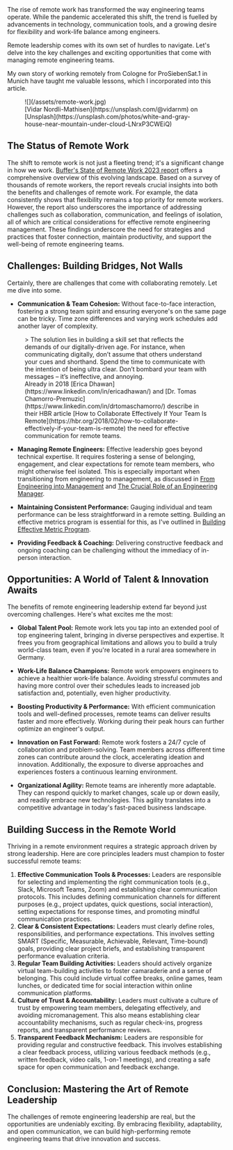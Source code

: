 <div class="post__intro" markdown="1">
The rise of remote work has transformed the way engineering teams operate. While the pandemic accelerated this shift, the trend is fuelled by advancements in technology, communication tools, and a growing desire for flexibility and work-life balance among engineers.

Remote leadership comes with its own set of hurdles to navigate. Let's delve into the key challenges and exciting opportunities that come with managing remote engineering teams.
</div>

My own story of working remotely from Cologne for ProSiebenSat.1 in Munich have taught me valuable lessons, which I incorporated into this article.

<figure class="image image--block" markdown="1">
  ![](/assets/remote-work.jpg)

<figcaption class="image__caption image__caption--no-border" markdown="1">
  <span class="image__caption__copywrite">[Vidar Nordli-Mathisen](https://unsplash.com/@vidarnm) on [Unsplash](https://unsplash.com/photos/white-and-gray-house-near-mountain-under-cloud-LNrxP3CWEiQ)</span>
</figcaption>
</figure>

## The Status of Remote Work

The shift to remote work is not just a fleeting trend; it's a significant change in how we work. [Buffer's State of Remote Work 2023 report](https://buffer.com/state-of-remote-work/2023) offers a comprehensive overview of this evolving landscape. Based on a survey of thousands of remote workers, the report reveals crucial insights into both the benefits and challenges of remote work. For example, the data consistently shows that flexibility remains a top priority for remote workers. However, the report also underscores the importance of addressing challenges such as collaboration, communication, and feelings of isolation, all of which are critical considerations for effective remote engineering management. These findings underscore the need for strategies and practices that foster connection, maintain productivity, and support the well-being of remote engineering teams.

## Challenges: Building Bridges, Not Walls

Certainly, there are challenges that come with collaborating remotely. Let me dive into some.

* **Communication & Team Cohesion:** Without face-to-face interaction, fostering a strong team spirit and ensuring everyone's on the same page can be tricky. Time zone differences and varying work schedules add another layer of complexity.

<figure markdown="1">
> The solution lies in building a skill set that reflects the demands of our digitally-driven age. For instance, when communicating digitally, don’t assume that others understand your cues and shorthand. Spend the time to communicate with the intention of being ultra clear. Don’t bombard your team with messages – it’s ineffective, and annoying.</blockquote>
<figcaption  markdown="1">Already in 2018 [Erica Dhawan](https://www.linkedin.com/in/ericadhawan/) and [Dr. Tomas Chamorro-Premuzic](https://www.linkedin.com/in/drtomaschamorro/) describe in their HBR article [How to Collaborate Effectively If Your Team Is Remote](https://hbr.org/2018/02/how-to-collaborate-effectively-if-your-team-is-remote) the need for effective communication for remote teams.</figcaption>
</figure>

* **Managing Remote Engineers:** Effective leadership goes beyond technical expertise. It requires fostering a sense of belonging, engagement, and clear expectations for remote team members, who might otherwise feel isolated. This is especially important when transitioning from engineering to management, as discussed in [From Engineering into Management](https://www.hansreinl.de/blog/from-engineering-into-management) and [The Crucial Role of an Engineering Manager](https://www.hansreinl.de/blog/the-crucial-role-of-an-engineering-manager-in-a-companies-success).

* **Maintaining Consistent Performance:** Gauging individual and team performance can be less straightforward in a remote setting. Building an effective metrics program is essential for this, as I've outlined in [Building Effective Metric Program](https://www.hansreinl.de/blog/building-effective-metric-program).

* **Providing Feedback & Coaching:** Delivering constructive feedback and ongoing coaching can be challenging without the immediacy of in-person interaction.

## Opportunities: A World of Talent & Innovation Awaits

The benefits of remote engineering leadership extend far beyond just overcoming challenges. Here's what excites me the most:

* **Global Talent Pool:** Remote work lets you tap into an extended pool of top engineering talent, bringing in diverse perspectives and expertise. It frees you from geographical limitations and allows you to build a truly world-class team, even if you're located in a rural area somewhere in Germany.

* **Work-Life Balance Champions:** Remote work empowers engineers to achieve a healthier work-life balance. Avoiding stressful commutes and having more control over their schedules leads to increased job satisfaction and, potentially, even higher productivity.

* **Boosting Productivity & Performance:** With efficient communication tools and well-defined processes, remote teams can deliver results faster and more effectively. Working during their peak hours can further optimize an engineer's output.

* **Innovation on Fast Forward:** Remote work fosters a 24/7 cycle of collaboration and problem-solving. Team members across different time zones can contribute around the clock, accelerating ideation and innovation. Additionally, the exposure to diverse approaches and experiences fosters a continuous learning environment.

* **Organizational Agility:** Remote teams are inherently more adaptable. They can respond quickly to market changes, scale up or down easily, and readily embrace new technologies. This agility translates into a competitive advantage in today's fast-paced business landscape.

## Building Success in the Remote World

Thriving in a remote environment requires a strategic approach driven by strong leadership. Here are core principles leaders must champion to foster successful remote teams:

1. **Effective Communication Tools & Processes:** Leaders are responsible for selecting and implementing the right communication tools (e.g., Slack, Microsoft Teams, Zoom) and establishing clear communication protocols. This includes defining communication channels for different purposes (e.g., project updates, quick questions, social interaction), setting expectations for response times, and promoting mindful communication practices.
2. **Clear & Consistent Expectations:** Leaders must clearly define roles, responsibilities, and performance expectations. This involves setting SMART (Specific, Measurable, Achievable, Relevant, Time-bound) goals, providing clear project briefs, and establishing transparent performance evaluation criteria.
3. **Regular Team Building Activities:** Leaders should actively organize virtual team-building activities to foster camaraderie and a sense of belonging. This could include virtual coffee breaks, online games, team lunches, or dedicated time for social interaction within online communication platforms.
4. **Culture of Trust & Accountability:** Leaders must cultivate a culture of trust by empowering team members, delegating effectively, and avoiding micromanagement. This also means establishing clear accountability mechanisms, such as regular check-ins, progress reports, and transparent performance reviews.
5. **Transparent Feedback Mechanism:** Leaders are responsible for providing regular and constructive feedback. This involves establishing a clear feedback process, utilizing various feedback methods (e.g., written feedback, video calls, 1-on-1 meetings), and creating a safe space for open communication and feedback exchange.

## Conclusion: Mastering the Art of Remote Leadership

The challenges of remote engineering leadership are real, but the opportunities are undeniably exciting. By embracing flexibility, adaptability, and open communication, we can build high-performing remote engineering teams that drive innovation and success.
